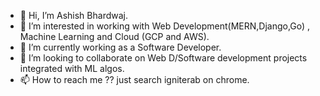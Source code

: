 - 👋 Hi, I’m Ashish Bhardwaj.
- 👀 I’m interested in working with Web Development(MERN,Django,Go) , Machine Learning and Cloud (GCP and AWS).
- 🌱 I’m currently working as a Software Developer.
- 💞️ I’m looking to collaborate on Web D/Software development projects integrated with ML algos.
- 📫 How to reach me ?? just search igniterab on chrome.

<!---
igniterab/igniterab is a ✨ special ✨ repository because its `README.md` (this file) appears on your GitHub profile.
You can click the Preview link to take a look at your changes.
--->
